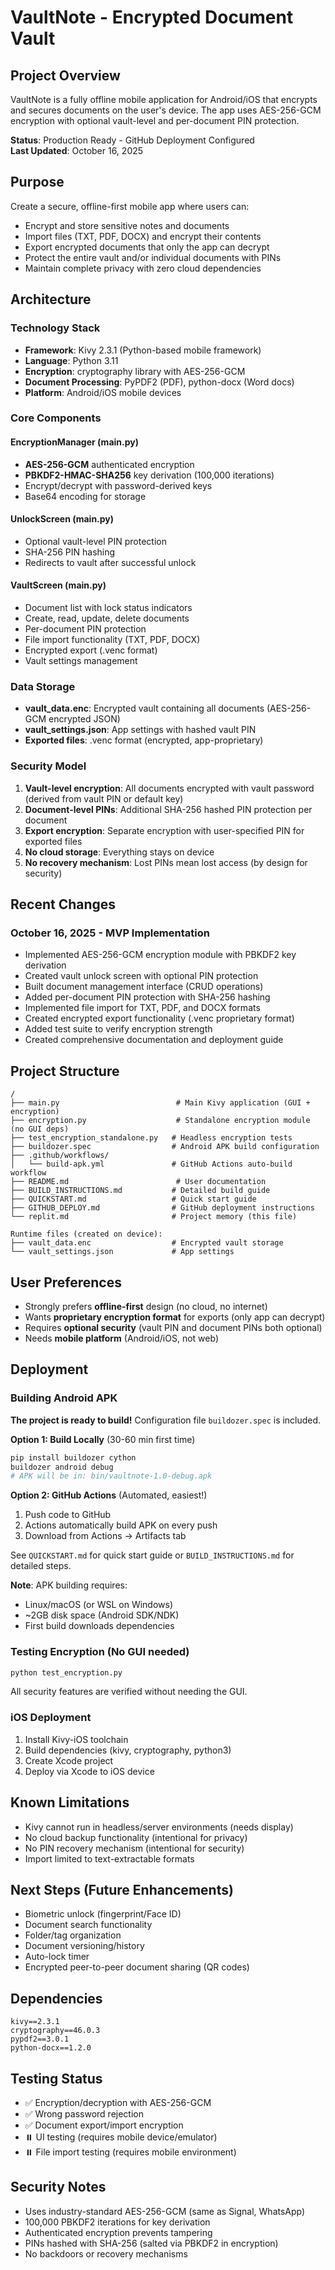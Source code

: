 # VaultNote - Encrypted Document Vault

## Project Overview
VaultNote is a fully offline mobile application for Android/iOS that encrypts and secures documents on the user's device. The app uses AES-256-GCM encryption with optional vault-level and per-document PIN protection.

**Status**: Production Ready - GitHub Deployment Configured  
**Last Updated**: October 16, 2025

## Purpose
Create a secure, offline-first mobile app where users can:
- Encrypt and store sensitive notes and documents
- Import files (TXT, PDF, DOCX) and encrypt their contents
- Export encrypted documents that only the app can decrypt
- Protect the entire vault and/or individual documents with PINs
- Maintain complete privacy with zero cloud dependencies

## Architecture

### Technology Stack
- **Framework**: Kivy 2.3.1 (Python-based mobile framework)
- **Language**: Python 3.11
- **Encryption**: cryptography library with AES-256-GCM
- **Document Processing**: PyPDF2 (PDF), python-docx (Word docs)
- **Platform**: Android/iOS mobile devices

### Core Components

#### EncryptionManager (main.py)
- **AES-256-GCM** authenticated encryption
- **PBKDF2-HMAC-SHA256** key derivation (100,000 iterations)
- Encrypt/decrypt with password-derived keys
- Base64 encoding for storage

#### UnlockScreen (main.py)
- Optional vault-level PIN protection
- SHA-256 PIN hashing
- Redirects to vault after successful unlock

#### VaultScreen (main.py)
- Document list with lock status indicators
- Create, read, update, delete documents
- Per-document PIN protection
- File import functionality (TXT, PDF, DOCX)
- Encrypted export (.venc format)
- Vault settings management

### Data Storage
- **vault_data.enc**: Encrypted vault containing all documents (AES-256-GCM encrypted JSON)
- **vault_settings.json**: App settings with hashed vault PIN
- **Exported files**: .venc format (encrypted, app-proprietary)

### Security Model
1. **Vault-level encryption**: All documents encrypted with vault password (derived from vault PIN or default key)
2. **Document-level PINs**: Additional SHA-256 hashed PIN protection per document
3. **Export encryption**: Separate encryption with user-specified PIN for exported files
4. **No cloud storage**: Everything stays on device
5. **No recovery mechanism**: Lost PINs mean lost access (by design for security)

## Recent Changes

### October 16, 2025 - MVP Implementation
- Implemented AES-256-GCM encryption module with PBKDF2 key derivation
- Created vault unlock screen with optional PIN protection
- Built document management interface (CRUD operations)
- Added per-document PIN protection with SHA-256 hashing
- Implemented file import for TXT, PDF, and DOCX formats
- Created encrypted export functionality (.venc proprietary format)
- Added test suite to verify encryption strength
- Created comprehensive documentation and deployment guide

## Project Structure
```
/
├── main.py                          # Main Kivy application (GUI + encryption)
├── encryption.py                    # Standalone encryption module (no GUI deps)
├── test_encryption_standalone.py   # Headless encryption tests
├── buildozer.spec                  # Android APK build configuration
├── .github/workflows/
│   └── build-apk.yml               # GitHub Actions auto-build workflow
├── README.md                        # User documentation
├── BUILD_INSTRUCTIONS.md           # Detailed build guide
├── QUICKSTART.md                   # Quick start guide
├── GITHUB_DEPLOY.md                # GitHub deployment instructions
└── replit.md                       # Project memory (this file)

Runtime files (created on device):
├── vault_data.enc                  # Encrypted vault storage
└── vault_settings.json             # App settings
```

## User Preferences
- Strongly prefers **offline-first** design (no cloud, no internet)
- Wants **proprietary encryption format** for exports (only app can decrypt)
- Requires **optional security** (vault PIN and document PINs both optional)
- Needs **mobile platform** (Android/iOS, not web)

## Deployment

### Building Android APK

**The project is ready to build!** Configuration file `buildozer.spec` is included.

**Option 1: Build Locally** (30-60 min first time)
```bash
pip install buildozer cython
buildozer android debug
# APK will be in: bin/vaultnote-1.0-debug.apk
```

**Option 2: GitHub Actions** (Automated, easiest!)
1. Push code to GitHub
2. Actions automatically build APK on every push
3. Download from Actions → Artifacts tab

See `QUICKSTART.md` for quick start guide or `BUILD_INSTRUCTIONS.md` for detailed steps.

**Note**: APK building requires:
- Linux/macOS (or WSL on Windows)
- ~2GB disk space (Android SDK/NDK)
- First build downloads dependencies

### Testing Encryption (No GUI needed)
```bash
python test_encryption.py
```
All security features are verified without needing the GUI.

### iOS Deployment
1. Install Kivy-iOS toolchain
2. Build dependencies (kivy, cryptography, python3)
3. Create Xcode project
4. Deploy via Xcode to iOS device

## Known Limitations
- Kivy cannot run in headless/server environments (needs display)
- No cloud backup functionality (intentional for privacy)
- No PIN recovery mechanism (intentional for security)
- Import limited to text-extractable formats

## Next Steps (Future Enhancements)
- Biometric unlock (fingerprint/Face ID)
- Document search functionality
- Folder/tag organization
- Document versioning/history
- Auto-lock timer
- Encrypted peer-to-peer document sharing (QR codes)

## Dependencies
```
kivy==2.3.1
cryptography==46.0.3
pypdf2==3.0.1
python-docx==1.2.0
```

## Testing Status
- ✅ Encryption/decryption with AES-256-GCM
- ✅ Wrong password rejection
- ✅ Document export/import encryption
- ⏸️ UI testing (requires mobile device/emulator)
- ⏸️ File import testing (requires mobile environment)

## Security Notes
- Uses industry-standard AES-256-GCM (same as Signal, WhatsApp)
- 100,000 PBKDF2 iterations for key derivation
- Authenticated encryption prevents tampering
- PINs hashed with SHA-256 (salted via PBKDF2 in encryption)
- No backdoors or recovery mechanisms
